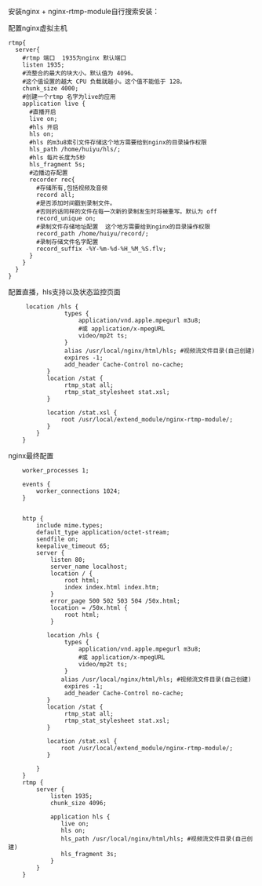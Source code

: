 ####
安装nginx + nginx-rtmp-module自行搜索安装：


配置nginx虚拟主机

    rtmp{
      server{
        #rtmp 端口  1935为nginx 默认端口
        listen 1935;
    	#流整合的最大的块大小。默认值为 4096。
    	#这个值设置的越大 CPU 负载就越小。这个值不能低于 128。
        chunk_size 4000;
        #创建一个rtmp 名字为live的应用
        application live {
    	  #直播开启
          live on;
    	  #hls 开启
          hls on;
    	  #hls 的m3u8索引文件存储这个地方需要给到nginx的目录操作权限
          hls_path /home/huiyu/hls/;
    	  #hls 每片长度为5秒
          hls_fragment 5s;
          #边播边存配置
          recorder rec{
    	    #存储所有,包括视频及音频
            record all;
    		#是否添加时间戳到录制文件。
    		#否则的话同样的文件在每一次新的录制发生时将被重写。默认为 off
            record_unique on;
    		#录制文件存储地址配置  这个地方需要给到nginx的目录操作权限
            record_path /home/huiyu/record/;
    		#录制存储文件名字配置
            record_suffix -%Y-%m-%d-%H_%M_%S.flv;
          }
        }
      }
    }

配置直播，hls支持以及状态监控页面

        
         location /hls {
                    types {
                        application/vnd.apple.mpegurl m3u8;
                        #或 application/x-mpegURL
                        video/mp2t ts;
                    }
                    alias /usr/local/nginx/html/hls; #视频流文件目录(自己创建)
                    expires -1;
                    add_header Cache-Control no-cache;
               }
               location /stat {
                    rtmp_stat all;
                    rtmp_stat_stylesheet stat.xsl;
               }
        
               location /stat.xsl {
                   root /usr/local/extend_module/nginx-rtmp-module/;
               }
            }
        }
        
        
 nginx最终配置
 
        worker_processes 1;
        
        events {
            worker_connections 1024;
        }
        
        
        http {
            include mime.types;
            default_type application/octet-stream;
            sendfile on;
            keepalive_timeout 65;
            server {
                listen 80;
                server_name localhost;
                location / {
                    root html;
                    index index.html index.htm;
                }
                error_page 500 502 503 504 /50x.html;
                location = /50x.html {
                    root html;
                }
        
               location /hls {
                    types {
                        application/vnd.apple.mpegurl m3u8;
                        #或 application/x-mpegURL
                        video/mp2t ts;
                    }
                   alias /usr/local/nginx/html/hls; #视频流文件目录(自己创建)
                    expires -1;
                    add_header Cache-Control no-cache;
               }
               location /stat {
                    rtmp_stat all;
                    rtmp_stat_stylesheet stat.xsl;
               }
        
               location /stat.xsl {
                   root /usr/local/extend_module/nginx-rtmp-module/;
               }
        
            }
        }
        rtmp {
            server {
                listen 1935;
                chunk_size 4096;
        
                application hls {
                   live on;
                   hls on;
                   hls_path /usr/local/nginx/html/hls; #视频流文件目录(自己创建)
                   hls_fragment 3s;
                }
            }
        }
